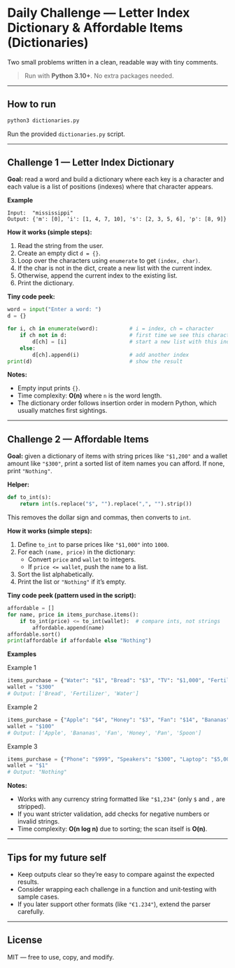 # Daily Challenge — Letter Index Dictionary & Affordable Items (Dictionaries)

Two small problems written in a clean, readable way with tiny comments.

> Run with **Python 3.10+**. No extra packages needed.

---

## How to run

```bash
python3 dictionaries.py
```
Run the provided `dictionaries.py` script.

---

## Challenge 1 — Letter Index Dictionary

**Goal:** read a word and build a dictionary where each key is a character and each value is a list of positions (indexes) where that character appears.

**Example**
```
Input:  "mississippi"
Output: {'m': [0], 'i': [1, 4, 7, 10], 's': [2, 3, 5, 6], 'p': [8, 9]}
```

**How it works (simple steps):**
1. Read the string from the user.
2. Create an empty dict `d = {}`.
3. Loop over the characters using `enumerate` to get `(index, char)`.
4. If the char is not in the dict, create a new list with the current index.
5. Otherwise, append the current index to the existing list.
6. Print the dictionary.

**Tiny code peek:**
```python
word = input("Enter a word: ")
d = {}

for i, ch in enumerate(word):          # i = index, ch = character
    if ch not in d:                    # first time we see this character
        d[ch] = [i]                    # start a new list with this index
    else:
        d[ch].append(i)                # add another index
print(d)                               # show the result
```

**Notes:**
- Empty input prints `{}`.
- Time complexity: **O(n)** where `n` is the word length.
- The dictionary order follows insertion order in modern Python, which usually matches first sightings.

---

## Challenge 2 — Affordable Items

**Goal:** given a dictionary of items with string prices like `"$1,200"` and a wallet amount like `"$300"`, print a sorted list of item names you can afford. If none, print `"Nothing"`.

**Helper:**
```python
def to_int(s):
    return int(s.replace("$", "").replace(",", "").strip())
```
This removes the dollar sign and commas, then converts to `int`.

**How it works (simple steps):**
1. Define `to_int` to parse prices like `"$1,000"` into `1000`.
2. For each `(name, price)` in the dictionary:
   - Convert `price` and `wallet` to integers.
   - If `price <= wallet`, push the `name` to a list.
3. Sort the list alphabetically.
4. Print the list or `"Nothing"` if it’s empty.

**Tiny code peek (pattern used in the script):**
```python
affordable = []
for name, price in items_purchase.items():
    if to_int(price) <= to_int(wallet):  # compare ints, not strings
        affordable.append(name)
affordable.sort()
print(affordable if affordable else "Nothing")
```

**Examples**

Example 1
```python
items_purchase = {"Water": "$1", "Bread": "$3", "TV": "$1,000", "Fertilizer": "$20"}
wallet = "$300"
# Output: ['Bread', 'Fertilizer', 'Water']
```

Example 2
```python
items_purchase = {"Apple": "$4", "Honey": "$3", "Fan": "$14", "Bananas": "$4", "Pan": "$100", "Spoon": "$2"}
wallet = "$100"
# Output: ['Apple', 'Bananas', 'Fan', 'Honey', 'Pan', 'Spoon']
```

Example 3
```python
items_purchase = {"Phone": "$999", "Speakers": "$300", "Laptop": "$5,000", "PC": "$1200"}
wallet = "$1"
# Output: "Nothing"
```

**Notes:**
- Works with any currency string formatted like `"$1,234"` (only `$` and `,` are stripped).
- If you want stricter validation, add checks for negative numbers or invalid strings.
- Time complexity: **O(n log n)** due to sorting; the scan itself is **O(n)**.

---

## Tips for my future self
- Keep outputs clear so they’re easy to compare against the expected results.
- Consider wrapping each challenge in a function and unit‑testing with sample cases.
- If you later support other formats (like `"€1.234"`), extend the parser carefully.

---

## License
MIT — free to use, copy, and modify.
